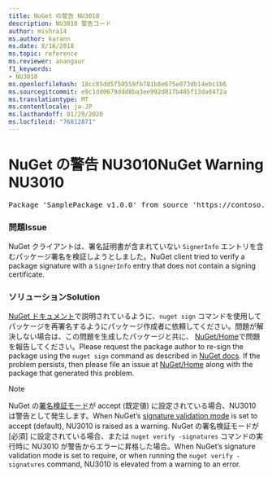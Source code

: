 ```yaml
---
title: NuGet の警告 NU3010
description: NU3010 警告コード
author: mishra14
ms.author: karann
ms.date: 8/16/2018
ms.topic: reference
ms.reviewer: anangaur
f1_keywords:
- NU3010
ms.openlocfilehash: 18cc85dd5f50559fb781b8e675e073db14ebc1b6
ms.sourcegitcommit: e9c1dd0679ddd8ba3ee992d817b405f13da0472a
ms.translationtype: MT
ms.contentlocale: ja-JP
ms.lasthandoff: 01/29/2020
ms.locfileid: "76812871"
---
```

# <a name="nuget-warning-nu3010"></a><span data-ttu-id="69a78-103">NuGet の警告 NU3010</span><span class="sxs-lookup"><span data-stu-id="69a78-103">NuGet Warning NU3010</span></span>

<pre>Package 'SamplePackage v1.0.0' from source 'https://contoso.com/index.json': The primary signature does not have a signing certificate.</pre>

### <a name="issue"></a><span data-ttu-id="69a78-104">問題</span><span class="sxs-lookup"><span data-stu-id="69a78-104">Issue</span></span>

<span data-ttu-id="69a78-105">NuGet クライアントは、署名証明書が含まれていない `SignerInfo` エントリを含むパッケージ署名を検証しようとしました。</span><span class="sxs-lookup"><span data-stu-id="69a78-105">NuGet client tried to verify a package signature with a `SignerInfo` entry that does not contain a signing certificate.</span></span>


### <a name="solution"></a><span data-ttu-id="69a78-106">ソリューション</span><span class="sxs-lookup"><span data-stu-id="69a78-106">Solution</span></span>

<span data-ttu-id="69a78-107">[NuGet ドキュメント](../../create-packages/sign-a-package.md)で説明されているように、`nuget sign` コマンドを使用してパッケージを再署名するようにパッケージ作成者に依頼してください。問題が解決しない場合は、この問題を生成したパッケージと共に、 [NuGet/Home](https://github.com/NuGet/Home/issues)で問題を報告してください。</span><span class="sxs-lookup"><span data-stu-id="69a78-107">Please request the package author to re-sign the package using the `nuget sign` command as described in [NuGet docs](../../create-packages/sign-a-package.md). If the problem persists, then please file an issue at [NuGet/Home](https://github.com/NuGet/Home/issues) along with the package that generated this problem.</span></span>


> [!Note]
> <span data-ttu-id="69a78-108">NuGet の[署名検証モード](../../consume-packages/installing-signed-packages.md#configure-package-signature-requirements)が accept (既定値) に設定されている場合、NU3010 は警告として発生します。</span><span class="sxs-lookup"><span data-stu-id="69a78-108">When NuGet’s [signature validation mode](../../consume-packages/installing-signed-packages.md#configure-package-signature-requirements) is set to accept (default), NU3010 is raised as a warning.</span></span> <span data-ttu-id="69a78-109">NuGet の署名検証モードが [必須] に設定されている場合、または `nuget verify -signatures` コマンドの実行時に NU3010 が警告からエラーに昇格した場合。</span><span class="sxs-lookup"><span data-stu-id="69a78-109">When NuGet’s signature validation mode is set to require, or when running the `nuget verify -signatures` command, NU3010 is elevated from a warning to an error.</span></span> 
